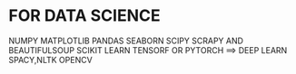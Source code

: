 
FOR DATA SCIENCE
=======================================================

NUMPY
MATPLOTLIB
PANDAS
SEABORN
SCIPY
SCRAPY AND BEAUTIFULSOUP
SCIKIT LEARN
TENSORF OR PYTORCH ==> DEEP LEARN
SPACY,NLTK
OPENCV




 


























